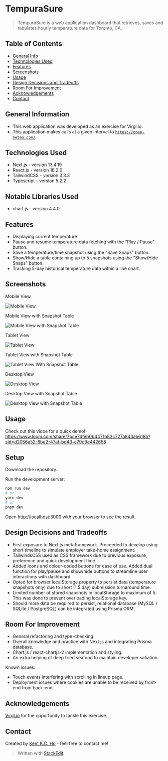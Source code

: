 # TempuraSure

> TempuraSure is a web application dashboard that retrieves, saves and tabulates hourly temperature data for Toronto, CA.

## Table of Contents

- [General Info](#general-information)
- [Technologies Used](#technologies-used)
- [Features](#features)
- [Screenshots](#screenshots)
- [Usage](#usage)
- [Design Decisions and Tradeoffs](#design-decisions-and-tradeoffs)
- [Room For Improvement](#room-for-improvement)
- [Acknowledgements](#acknowledgements)
- [Contact](#contact)

## General Information

- This web application was developed as an exercise for Virgl.io.
- This application makes calls at a given interval to [`https://open-meteo.com/`](https://open-meteo.com/).

## Technologies Used

- Next.js - version 13.4.19
- React.js - version 18.2.0
- TailwindCSS - version 3.3.3
- Typescript - version 5.2.2

## Notable Libraries Used

- chart.js - version 4.4.0

## Features

- Displaying current temperature
- Pause and resume temperature data fetching with the "Play / Pause" button.
- Save a temperature/time snapshot using the "Save Snaps" button.
- Show/Hide a table containing up to 5 snapshots using the "Show/Hide Snaps" button.
- Tracking 5-day historical temperature data within a line chart.

## Screenshots

Mobile View

![Mobile View](https://res.cloudinary.com/di7kiyj3y/image/upload/v1694799791/tempura-sure-mobile_s2ikdc.png)

Mobile View with Snapshot Table

![Mobile View with Snapshot Table](https://res.cloudinary.com/di7kiyj3y/image/upload/v1694799791/tempura-sure-mobile-snaps_wy4wkl.png)

Tablet View

![Tablet View](https://res.cloudinary.com/di7kiyj3y/image/upload/v1694799791/tempura-sure-tablet_z0vkyc.png)

Tablet View with Snapshot Table

![Tablet View With Snapshot Table](https://res.cloudinary.com/di7kiyj3y/image/upload/v1694799790/tempura-sure-tablet-snaps_q0fx2r.png)

Desktop View

![Desktop View](https://res.cloudinary.com/di7kiyj3y/image/upload/v1694799790/tempura-sure-desktop_poo1cr.png)

Desktop View with Snapshot Table

![Desktop View with Snapshot Table](https://res.cloudinary.com/di7kiyj3y/image/upload/v1694799791/tempura-sure-desktop-snaps_xhei5v.png)

## Usage

Check out this vidoe for a quick demo! https://www.loom.com/share/7bce74feb0b4471b83c727a843ab618a?sid=d2056a52-8be2-47af-bd43-c79d9e442658

## Setup

Download the repository.

Run the development server:

```bash
npm run dev
# or
yarn dev
# or
pnpm dev
```

Open [http://localhost:3000](http://localhost:3000) with your browser to see the result.

## Design Decisions and Tradeoffs

- First exposure to Next.js metaframework. Proceeded to develop using short timeline to simulate employer take-home assignment.
- TailwindsCSS used as CSS framework due to previous exposure, preference and quick development time.
- Added icons and colour-coded buttons for ease of use. Added dual function for play/pause and show/hide buttons to streamline user interactions with dashboard.
- Opted for browser localStorage property to persist data (temperature snapshots only) due to short (1.5 day) submission turnaround time.
- Limited number of stored snapshots in localStorage to maximum of 5. This was done to prevent overloading localStorage key.
- Should more data be required to persist, relational database (MySQL / SQLite / PostgreSQL) can be integrated using Prisma ORM.

## Room For Improvement

- General refactoring and type-checking.
- Overall knowledge and practice with Next.js and integrating Prisma database.
- Chart.js / react-chartjs-2 implementation and styling.
- An extra helping of deep fried seafood to maintain developer satiation.

Known issues:

- Touch events interfering with scrolling in lineup page.
- Deployment issues where cookies are unable to be received by front-end from back-end.

## Acknowledgements

[Virgl.io](https://www.virgl.io/) for the opportunity to tackle this exercise.

## Contact

Created by [Kent K.C. Ho](https://www.linkedin.com/in/kentkcho/) - feel free to contact me!

> Written with [StackEdit](https://stackedit.io/).
